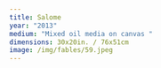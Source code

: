```yaml
---
title: Salome
year: "2013"
medium: "Mixed oil media on canvas "
dimensions: 30x20in. / 76x51cm
image: /img/fables/59.jpeg
---
```




